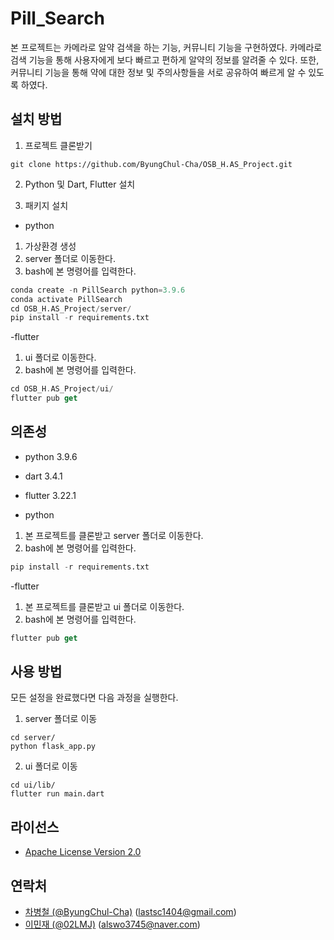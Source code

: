 # Pill_Search

본 프로젝트는 카메라로 알약 검색을 하는 기능, 커뮤니티 기능을 구현하였다. 카메라로 검색 기능을 통해 사용자에게 보다 빠르고 편하게 알약의 정보를 알려줄 수 있다. 또한, 커뮤니티 기능을 통해 약에 대한 정보 및 주의사항들을 서로 공유하여 빠르게 알 수 있도록 하였다.

## 설치 방법

1. 프로젝트 클론받기
```
git clone https://github.com/ByungChul-Cha/OSB_H.AS_Project.git
```

2. Python 및 Dart, Flutter 설치

3. 패키지 설치

- python
1. 가상환경 생성
2. server 폴더로 이동한다.
3. bash에 본 명령어를 입력한다.

```python
conda create -n PillSearch python=3.9.6
conda activate PillSearch
cd OSB_H.AS_Project/server/
pip install -r requirements.txt
```

-flutter
1. ui 폴더로 이동한다.
2. bash에 본 명령어를 입력한다.

```dart
cd OSB_H.AS_Project/ui/
flutter pub get
```

## 의존성

- python 3.9.6
- dart 3.4.1
- flutter 3.22.1

- python
1. 본 프로젝트를 클론받고 server 폴더로 이동한다.
2. bash에 본 명령어를 입력한다.

```python
pip install -r requirements.txt
```

-flutter
1. 본 프로젝트를 클론받고 ui 폴더로 이동한다.
2. bash에 본 명령어를 입력한다.

```dart
flutter pub get
```

## 사용 방법

모든 설정을 완료했다면 다음 과정을 실행한다.

1. server 폴더로 이동

```
cd server/
python flask_app.py
```

2. ui 폴더로 이동

```
cd ui/lib/
flutter run main.dart
```

## 라이선스

- [Apache License Version 2.0](https://github.com/ByungChul-Cha/OSB_H.AS_Project/blob/feature_search/LICENSE)

## 연락처

- [차병철 (@ByungChul-Cha)](https://github.com/ByungChul-Cha) (lastsc1404@gmail.com)
- [이민재 (@02LMJ)](https://github.com/02LMJ) (alswo3745@naver.com)
